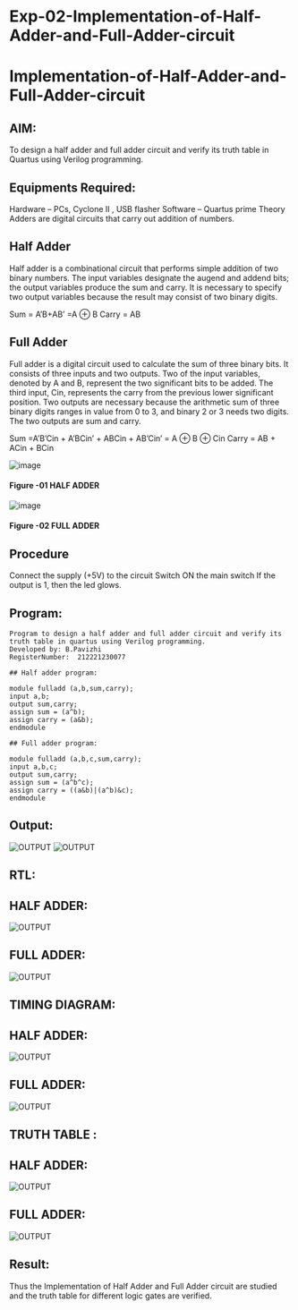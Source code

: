 # Exp-02-Implementation-of-Half-Adder-and-Full-Adder-circuit

# Implementation-of-Half-Adder-and-Full-Adder-circuit
## AIM:
To design a half adder and full adder circuit and verify its truth table in Quartus using Verilog programming.

## Equipments Required:
Hardware – PCs, Cyclone II , USB flasher
Software – Quartus prime
Theory
Adders are digital circuits that carry out addition of numbers.

## Half Adder
Half adder is a combinational circuit that performs simple addition of two binary numbers. The input variables designate the augend and addend bits; the output variables produce the sum and carry. It is necessary to specify two output variables because the result may consist of two binary digits.

Sum = A’B+AB’ =A ⊕ B Carry = AB

## Full Adder
Full adder is a digital circuit used to calculate the sum of three binary bits. It consists of three inputs and two outputs. Two of the input variables, denoted by A and B, represent the two significant bits to be added. The third input, Cin, represents the carry from the previous lower significant position. Two outputs are necessary because the arithmetic sum of three binary digits ranges in value from 0 to 3, and binary 2 or 3 needs two digits. The two outputs are sum and carry.

Sum =A’B’Cin + A’BCin’ + ABCin + AB’Cin’ = A ⊕ B ⊕ Cin Carry = AB + ACin + BCin

 ![image](https://user-images.githubusercontent.com/36288975/163552156-a13e5a56-c638-4110-97d9-8896907c8d25.png)

#### Figure -01 HALF ADDER 


![image](https://user-images.githubusercontent.com/36288975/163552057-b3547877-6d07-45b4-b7e0-bcfebfad9e1d.png)

#### Figure -02 FULL ADDER 

## Procedure

Connect the supply (+5V) to the circuit
Switch ON the main switch
If the output is 1, then the led glows.
## Program:

```
Program to design a half adder and full adder circuit and verify its truth table in quartus using Verilog programming.
Developed by: B.Pavizhi
RegisterNumber:  212221230077

## Half adder program:

module fulladd (a,b,sum,carry);
input a,b;
output sum,carry;
assign sum = (a^b);
assign carry = (a&b);
endmodule

## Full adder program:

module fulladd (a,b,c,sum,carry);
input a,b,c;
output sum,carry;
assign sum = (a^b^c);
assign carry = ((a&b)|(a^b)&c);
endmodule

```

## Output:
![OUTPUT](./outha.png)
![OUTPUT](./outfula.png)
## RTL:
## HALF ADDER:
![OUTPUT](./o1.png)
## FULL ADDER:
![OUTPUT](./fulladder.png)
## TIMING DIAGRAM:
## HALF ADDER:
![OUTPUT](./half%20adder%20timing.png)
## FULL ADDER:
![OUTPUT](./fulladdertiming.png)



## TRUTH TABLE :
## HALF ADDER:
![OUTPUT](./half%20adder%20truth%20table.png)
## FULL ADDER:
![OUTPUT](./full%20adder%20truth%20table.png)

## Result:
Thus the Implementation of Half Adder and Full Adder circuit are studied and the truth table for different logic gates are verified.
